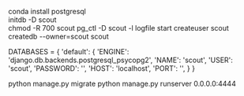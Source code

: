 conda install postgresql  
initdb -D scout   
chmod -R 700 scout
pg_ctl -D scout -l logfile start
createuser scout
createdb --owner=scout scout

DATABASES = {
    'default': {
        'ENGINE': 'django.db.backends.postgresql_psycopg2',
        'NAME': 'scout',
        'USER': 'scout',
        'PASSWORD': '',
        'HOST': 'localhost',
        'PORT': '',
    }
}

python manage.py migrate
python manage.py runserver 0.0.0.0:4444